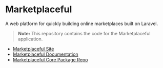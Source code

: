 # Marketplaceful

A web platform for quickly building online marketplaces built on Laravel.

> **Note:** This repository contains the code for the Marketplaceful application.

- [Marketplaceful Site](https://marketplaceful.com)
- [Marketplaceful Documentation][docs]
- [Marketplaceful Core Package Repo][marketplaceful-core-repo]

[docs]: https://marketplaceful.com/docs
[marketplaceful-core-repo]: https://github.com/marketplaceful/marketplaceful-core
